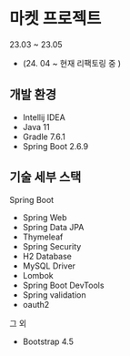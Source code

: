 # 마켓 프로젝트 
23.03 ~ 23.05
* (24. 04  ~ 현재 리팩토링 중 )

## 개발 환경

* Intellij IDEA 
* Java 11
* Gradle 7.6.1
* Spring Boot 2.6.9

## 기술 세부 스택

Spring Boot

* Spring Web
* Spring Data JPA
* Thymeleaf
* Spring Security
* H2 Database
* MySQL Driver
* Lombok
* Spring Boot DevTools
* Spring validation
* oauth2

그 외

* Bootstrap 4.5
